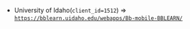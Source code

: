  - University of Idaho(`client_id=1512`) => [`https://bblearn.uidaho.edu/webapps/Bb-mobile-BBLEARN/`](https://bblearn.uidaho.edu/webapps/Bb-mobile-BBLEARN/)
